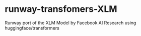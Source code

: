 # runway-transfomers-XLM
Runway port of the XLM Model by Facebook AI Research using huggingface/transformers
